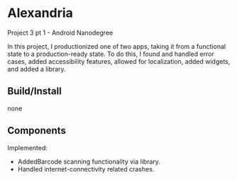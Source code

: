 # Alexandria
Project 3 pt 1 - Android Nanodegree

In this project, I productionized one of two apps, taking it from a functional state to a production-ready state. 
To do this, I found and handled error cases, added accessibility features, allowed for localization, added widgets, and added a library.

## Build/Install
none

## Components

Implemented:
* AddedBarcode scanning functionality via library.
* Handled internet-connectivity related crashes.

